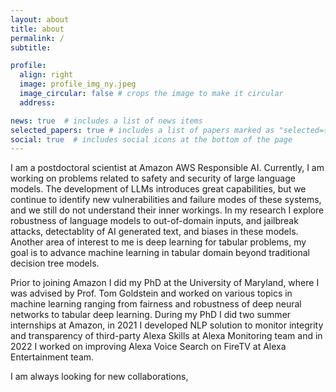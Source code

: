 ```yaml
---
layout: about
title: about
permalink: /
subtitle:

profile:
  align: right
  image: profile_img_ny.jpeg
  image_circular: false # crops the image to make it circular
  address: 

news: true  # includes a list of news items
selected_papers: true # includes a list of papers marked as "selected={true}"
social: true  # includes social icons at the bottom of the page
---
```


I am a postdoctoral scientist at Amazon AWS Responsible AI. Currently, I am working on problems related to safety and security of large language models. 
The development of LLMs introduces great capabilities, but we continue to identify new vulnerabilities and failure modes of these systems, and we still do not understand their inner workings. 
In my research I explore robustness of language models to out-of-domain inputs, and jailbreak attacks, detectablity of AI generated text, and biases in these models. 
Another area of interest to me is deep learning for tabular problems, my goal is to advance machine learning in tabular domain beyond traditional decision tree models. 

Prior to joining Amazon I did my PhD at the University of Maryland, where I was advised by Prof. Tom Goldstein and worked on various topics in machine learning ranging from fairness and robustness of deep neural networks to tabular deep learning. 
During my PhD I did two summer internships at Amazon, in 2021 I developed NLP solution to monitor integrity and transparency of third-party Alexa Skills at Alexa Monitoring
team and in 2022 I worked on improving Alexa Voice Search on FireTV at Alexa Entertainment team.

I am always looking for new collaborations, 